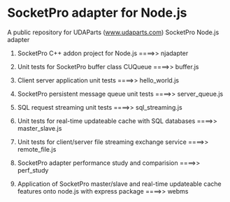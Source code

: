 # SocketPro adapter for Node.js

A public repository for UDAParts (www.udaparts.com) SocketPro Node.js adapter

1.  SocketPro C++ addon project for Node.js ====>> njadapter

2.  Unit tests for SocketPro buffer class CUQueue ====>> buffer.js

3.  Client server application unit tests ====>> hello_world.js

4.  SocketPro persistent message queue unit tests ====>> server_queue.js

5.  SQL request streaming unit tests ====>> sql_streaming.js

6.  Unit tests for real-time updateable cache with SQL databases ====>> master_slave.js

7.  Unit tests for client/server file streaming exchange service ====>> remote_file.js

8.  SocketPro adapter performance study and comparision ====>> perf_study

9.  Application of SocketPro master/slave and real-time updateable cache features onto node.js with express package ====>> webms
